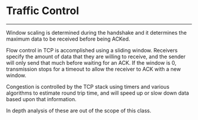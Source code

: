 # Traffic Control

---

Window scaling is determined during the handshake and it determines the maximum data to be received before being ACKed.

Flow control in TCP is accomplished using a sliding window. Receivers specify the amount of data that they are willing to receive, and the sender will only send that much before waiting for an ACK. If the window is 0, transmission stops for a timeout to allow the receiver to ACK with a new window.

Congestion is controlled by the TCP stack using timers and various algorithms to estimate round trip time, and will speed up or slow down data based upon that information.

In depth analysis of these are out of the scope of this class.

